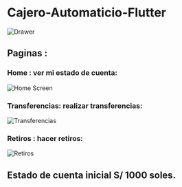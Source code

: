 # Cajero-Automaticio-Flutter
 ![Drawer](https://user-images.githubusercontent.com/67238016/100385594-12904280-2ff1-11eb-8e3e-3c98afc46c7b.jpeg)
## Paginas :
### Home : ver mi estado de cuenta:
 ![Home Screen](https://user-images.githubusercontent.com/67238016/100385796-b7128480-2ff1-11eb-801a-62392507a094.jpeg)
### Transferencias: realizar transferencias:
 ![Transferencias](https://user-images.githubusercontent.com/67238016/100385875-e5905f80-2ff1-11eb-9703-5e33a49dd424.jpeg)
### Retiros : hacer retiros:
 ![Retiros](https://user-images.githubusercontent.com/67238016/100385915-01940100-2ff2-11eb-9db2-ee80d214b4cc.jpeg)

## Estado de cuenta inicial S/ 1000 soles.
